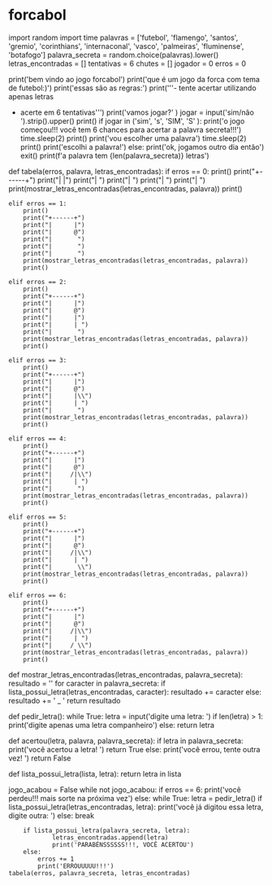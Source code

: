 # forcabol
import random
import time
palavras = ['futebol', 'flamengo', 'santos', 'gremio', 'corinthians', 'internaconal', 'vasco', 'palmeiras', 'fluminense', 'botafogo']
palavra_secreta = random.choice(palavras).lower()
letras_encontradas = []
tentativas = 6
chutes = []
jogador = 0
erros = 0

print('bem vindo ao jogo forcabol')
print('que é um jogo da forca com tema de futebol:)')
print('essas são as regras:')
print('''-  tente acertar utilizando apenas letras
-  acerte em 6 tentativas''')
print('vamos jogar?' )
jogar = input('sim/não ').strip().upper()
print()
if jogar in ('sim', 's', 'SIM', 'S' ):
    print('o jogo começou!!! você tem 6 chances para acertar a palavra secreta!!!')
    time.sleep(2)
    print()
    print('vou escolher uma palavra')
    time.sleep(2)
    print()
    print('escolhi a palavra!')
else:
    print('ok, jogamos outro dia então')
    exit()
print(f'a palavra tem {len(palavra_secreta)} letras')

def tabela(erros, palavra, letras_encontradas):
    if erros == 0:
        print()
        print("+------+")
        print("|      |")
        print("|       ")
        print("|       ")
        print("|       ")
        print("|       ")
        print(mostrar_letras_encontradas(letras_encontradas, palavra))
        print()

    elif erros == 1:
        print()
        print("+------+")
        print("|      |")
        print("|      @")
        print("|       ")
        print("|       ")
        print("|       ")
        print(mostrar_letras_encontradas(letras_encontradas, palavra))
        print()

    elif erros == 2:
        print()
        print("+------+")
        print("|      |")
        print("|      @")
        print("|      |")
        print("|      | ")
        print("|       ")
        print(mostrar_letras_encontradas(letras_encontradas, palavra))
        print()

    elif erros == 3:
        print()
        print("+------+")
        print("|      |")
        print("|      @")
        print("|      |\\")
        print("|      | ")
        print("|       ")
        print(mostrar_letras_encontradas(letras_encontradas, palavra))
        print()

    elif erros == 4:
        print()
        print("+------+")
        print("|      |")
        print("|      @")
        print("|     /|\\")
        print("|      | ")
        print("|       ")
        print(mostrar_letras_encontradas(letras_encontradas, palavra))
        print()

    elif erros == 5:
        print()
        print("+------+")
        print("|      |")
        print("|      @")
        print("|     /|\\")
        print("|      | ")
        print("|       \\")
        print(mostrar_letras_encontradas(letras_encontradas, palavra))
        print()

    elif erros == 6:
        print()
        print("+------+")
        print("|      |")
        print("|      @")
        print("|     /|\\")
        print("|      | ")
        print("|     / \\")
        print(mostrar_letras_encontradas(letras_encontradas, palavra))
        print()

def mostrar_letras_encontradas(letras_encontradas, palavra_secreta):
    resultado = ''
    for caracter in palavra_secreta:
        if lista_possui_letra(letras_encontradas, caracter):
            resultado += caracter
        else:
            resultado += ' _ '
    return resultado
            
def pedir_letra():
    while True:
        letra = input('digite uma letra: ')
        if len(letra) > 1:
            print('digite apenas uma letra companheiro')
        else:
            return letra

def acertou(letra, palavra, palavra_secreta):
    if letra in palavra_secreta:
        print('você acertou a letra! ')
        return True
    else:
        print('você errou, tente outra vez! ')
        return False

def lista_possui_letra(lista, letra):
    return letra in lista

jogo_acabou = False
while not jogo_acabou:
    if erros == 6:
        print('você perdeu!!! mais sorte na próxima vez')
    else:
        while True:
            letra = pedir_letra()
            if lista_possui_letra(letras_encontradas, letra):
                print('você já digitou essa letra, digite outra: ')
            else:
                break

        if lista_possui_letra(palavra_secreta, letra):
                letras_encontradas.append(letra)
                print('PARABÉNSSSSSS!!!, VOCÊ ACERTOU')
        else:
            erros += 1
            print('ERROUUUUU!!!')
    tabela(erros, palavra_secreta, letras_encontradas)
    
    
    

